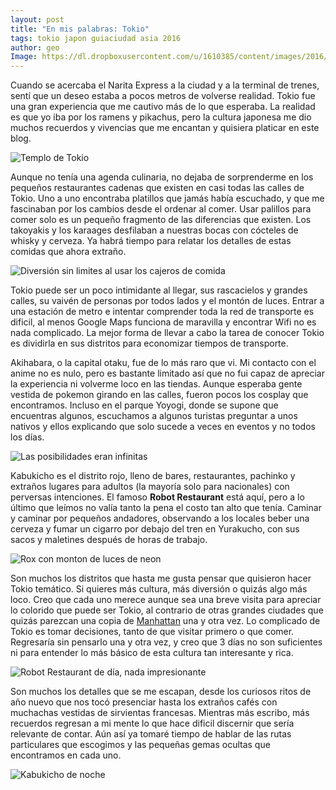 ```yaml
---
layout: post
title: "En mis palabras: Tokio"
tags: tokio japon guiaciudad asia 2016
author: geo
Image: https://dl.dropboxusercontent.com/u/1610385/content/images/2016/06/IMG_1664.JPG
---
```


Cuando se acercaba el Narita Express a la ciudad y a la terminal de trenes, sentí que un deseo estaba a pocos metros de volverse realidad. Tokio fue una gran experiencia que me cautivo más de lo que esperaba. La realidad es que yo iba por los ramens y pikachus, pero la cultura japonesa me dio muchos recuerdos y vivencias que me encantan y quisiera platicar en este blog.

![Templo de Tokio](https://dl.dropboxusercontent.com/u/1610385/content/images/2016/06/IMG_1158.JPG)

Aunque no tenía una agenda culinaria, no dejaba de sorprenderme en los pequeños restaurantes cadenas que existen en casi todas las calles de Tokio. Uno a uno encontraba platillos que jamás había escuchado, y que me fascinaban por los cambios desde el ordenar al comer. Usar palillos para comer solo es un pequeño fragmento de las diferencias que existen. Los takoyakis y los karaages desfilaban a nuestras bocas con cócteles de whisky y cerveza. Ya habrá tiempo para relatar los detalles de estas comidas que ahora extraño.

![Diversión sin limites al usar los cajeros de comida](https://dl.dropboxusercontent.com/u/1610385/content/images/2016/06/2016-01-02%2007.25.10.jpg)

Tokio puede ser un poco intimidante al llegar, sus rascacielos y grandes calles, su vaivén de personas por todos lados y el montón de luces. Entrar a una estación de metro e intentar comprender toda la red de transporte es dificil, al menos Google Maps funciona de maravilla y encontrar Wifi no es nada complicado. La mejor forma de llevar a cabo la tarea de conocer Tokio es dividirla en sus distritos para economizar tiempos de transporte.

Akihabara, o la capital otaku, fue de lo más raro que vi. Mi contacto con el anime no es nulo, pero es bastante limitado así que no fui capaz de apreciar la experiencia ni volverme loco en las tiendas. Aunque esperaba gente vestida de pokemon girando en las calles, fueron pocos los cosplay que encontramos. Incluso en el parque Yoyogi, donde se supone que encuentras algunos, escuchamos a algunos turistas preguntar a unos nativos y ellos explicando que solo sucede a veces en eventos y no todos los días.

![Las posibilidades eran infinitas](https://dl.dropboxusercontent.com/u/1610385/content/images/2016/06/IMG_1246.JPG)

Kabukicho es el distrito rojo, lleno de bares, restaurantes, pachinko y extraños lugares para adultos (la mayoría solo para nacionales) con perversas intenciones. El famoso **Robot Restaurant** está aquí, pero a lo último que leímos no valía tanto la pena el costo tan alto que tenía. Caminar y caminar por pequeños andadores, observando a los locales beber una cerveza y fumar un cigarro por debajo del tren en Yurakucho, con sus sacos y maletines después de horas de trabajo.

![Rox con monton de luces de neon](https://dl.dropboxusercontent.com/u/1610385/content/images/2016/06/IMG_1264.JPG)

Son muchos los distritos que hasta me gusta pensar que quisieron hacer Tokio temático. Si quieres más cultura, más diversión o quizás algo más loco. Creo que cada uno merece aunque sea una breve visita para apreciar lo colorido que puede ser Tokio, al contrario de otras grandes ciudades que quizás parezcan una copia de [Manhattan](/tag/new-york) una y otra vez. Lo complicado de Tokio es tomar decisiones, tanto de que visitar primero o que comer. Regresaría sin pensarlo una y otra vez, y creo que 3 días no son suficientes ni para entender lo más básico de esta cultura tan interesante y rica.

![Robot Restaurant de día, nada impresionante](https://dl.dropboxusercontent.com/u/1610385/content/images/2016/06/IMG_1328.JPG)

Son muchos los detalles que se me escapan, desde los curiosos ritos de año nuevo que nos tocó presenciar hasta los extraños cafés con muchachas vestidas de sirvientas francesas. Mientras más escribo, más recuerdos regresan a mi mente lo que hace dificil discernir que sería relevante de contar.  Aún así ya tomaré tiempo de hablar de las rutas particulares que escogimos y las pequeñas gemas ocultas que encontramos en cada uno.

![Kabukicho de noche](https://dl.dropboxusercontent.com/u/1610385/content/images/2016/06/IMG_1411.JPG)
